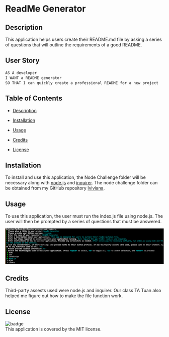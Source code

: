  
  <h1>ReadMe Generator</h1>

  ## Description
  This application helps users create their README.md file by asking a series of questions that will outline the requirements of a good README. 

  ## User Story

  ```
  AS A developer
  I WANT a README generator
  SO THAT I can quickly create a professional README for a new project
  ```

  ## Table of Contents
  * [Description](#description)

  * [Installation](#installation)

  * [Usage](#usage)

  * [Credits](#credit)
  
  * [License](#license)

  ## Installation
  To install and use this application, the Node Challenge folder will be necessary along with [node.js](https://nodejs.org/en/) and [inquirer](https://www.npmjs.com/package/inquirer). The node challenge folder can be obtained from my GitHub repository [Iviviana](https://github.com/Iviviana/README-Generator).

  ## Usage
  To use this application, the user must run the index.js file using node.js. The user will then be prompted by a series of questions that must be answered.

  ![Questions the user will be prompted to answer](./utils/prompts.png)

  ## Credits
  Third-party assests used were node.js and inquirer. Our class TA Tuan also helped me figure out how to make the file function work.

  ## License
  ![badge](https://img.shields.io/badge/license-MIT-blue) <br />
  This application is covered by the MIT license.



